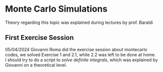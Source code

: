 # Monte Carlo Simulations
Theory regarding this topic was explained during lectures by prof. Baraldi

## First Exercise Session
05/04/2024 Giovanni Roma did the exercise session about montecarlo codes, we solved Exercise 1 and 2.1, while 2.2 was left to be done at home.  
I should try to do a script to *solve definite integrals*, which was explained by Giovanni on a theoretical level.